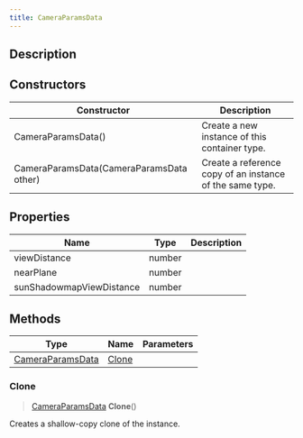 ```yaml
---
title: CameraParamsData
---
```

## Description

## Constructors

| Constructor                              | Description                                              |
| ---------------------------------------- | -------------------------------------------------------- |
| CameraParamsData()                       | Create a new instance of this container type.            |
| CameraParamsData(CameraParamsData other) | Create a reference copy of an instance of the same type. |

## Properties

| Name                     | Type   | Description |
| ------------------------ | ------ | ----------- |
| viewDistance             | number |             |
| nearPlane                | number |             |
| sunShadowmapViewDistance | number |             |

## Methods

| Type                                                      | Name            | Parameters |
| --------------------------------------------------------- | --------------- | ---------- |
| [CameraParamsData](/vext/ref/cls/clt/cameraparamsdata) | [Clone](#clone) |            |

### Clone

> [CameraParamsData](/vext/ref/cls/clt/cameraparamsdata) **Clone**()

Creates a shallow-copy clone of the instance.
